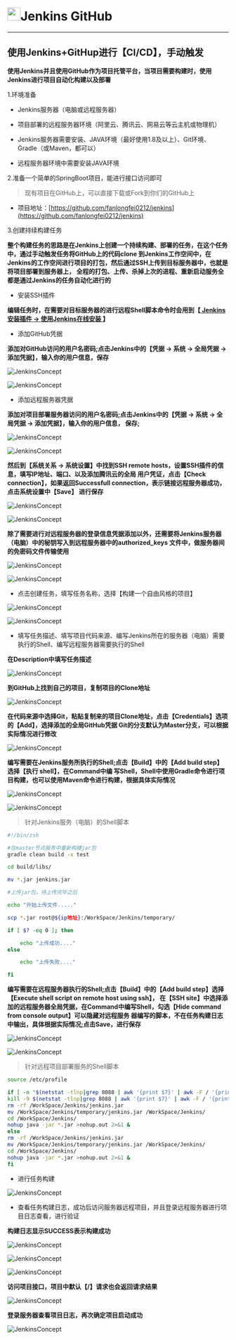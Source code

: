 # <img src="../images/icon/jenkins.svg" width="30" height="30" />Jenkins GitHub

---

## 使用Jenkins+GitHup进行【CI/CD】，手动触发

**使用Jenkins并且使用GitHub作为项目托管平台，当项目需要构建时，使用Jenkins进行项目自动化构建以及部署**

1.环境准备

* Jenkins服务器（电脑或远程服务器）

* 项目部署的远程服务器环境（阿里云、腾讯云、网易云等云主机或物理机）

* Jenkins服务器需要安装、JAVA环境（最好使用1.8及以上）、Git环境、Gradle（或Maven，都可以）

* 远程服务器环境中需要安装JAVA环境

2.准备一个简单的SpringBoot项目，能进行接口访问即可

> 现有项目在GitHub上，可以直接下载或Fork到你们的GitHub上

* 项目地址：[https://github.com/fanlongfei0212/jenkins](https://github.com/fanlongfei0212/jenkins)

3.创建持续构建任务

**整个构建任务的思路是在Jenkins上创建一个持续构建、部署的任务，在这个任务中，通过手动触发任务将GitHub上的代码clone
到Jenkins工作空间中，在Jenkins的工作空间进行项目的打包，然后通过SSH上传到目标服务器中，也就是将项目部署到服务器上，
全程的打包、上传、杀掉上次的进程、重新启动服务全都是通过Jenkins的任务自动化进行的**

* 安装SSH插件

**编辑任务时，在需要对目标服务器的进行远程Shell脚本命令时会用到【[ Jenkins安装插件 -> 使用Jenkins在线安装 ](jenkins3.md)】**

* 添加GitHub凭据

**添加对GitHub访问的用户名密码;点击Jenkins中的【凭据 -> 系统 -> 全局凭据 -> 添加凭据】，输入你的用户信息，保存**

![JenkinsConcept](../images/jenkins_content/Jenkins-Github3.png)

![JenkinsConcept](../images/jenkins_content/Jenkins-GitHub4.png)

* 添加远程服务器凭据

**添加对项目部署服务器访问的用户名密码;点击Jenkins中的【凭据 -> 系统 -> 全局凭据 -> 添加凭据】，输入你的用户信息，
保存;**

![JenkinsConcept](../images/jenkins_content/Jenkins-Github3.png)

![JenkinsConcept](../images/jenkins_content/Jenkins-GitHub11.png)

**然后到【系统关系 -> 系统设置】中找到SSH remote hosts，设置SSH插件的信息，填写IP地址、端口、以及添加腾讯云的全局
用户凭证，点击【Check connection】，如果返回Successfull connection，表示链接远程服务器成功，点击系统设置中【Save】
进行保存**

![JenkinsConcept](../images/jenkins_content/Jenkins-GitHub14.png)

![JenkinsConcept](../images/jenkins_content/Jenkins-GitHub15.png)

**除了需要进行对远程服务器的登录信息凭据添加以外，还需要将Jenkins服务器（电脑）中的秘钥写入到远程服务器中的authorized_keys
文件中，做服务器间的免密码文件传输使用**

![JenkinsConcept](../images/jenkins_content/Jenkins-GitHub12.png)

![JenkinsConcept](../images/jenkins_content/Jenkins-GitHub13.png)

* 点击创建任务，填写任务名称，选择【构建一个自由风格的项目】

![JenkinsConcept](../images/jenkins_content/Jenkins-GitHub1.png)

![JenkinsConcept](../images/jenkins_content/Jenkins-GitHub2.png)

* 填写任务描述、填写项目代码来源、编写Jenkins所在的服务器（电脑）需要执行的Shell、编写远程服务器需要执行的Shell

**在Description中填写任务描述**

![JenkinsConcept](../images/jenkins_content/Jenkins-GitHub5.png)

**到GitHub上找到自己的项目，复制项目的Clone地址**

![JenkinsConcept](../images/jenkins_content/Jenkins-GitHub6.png)

**在代码来源中选择Git，粘贴复制来的项目Clone地址，点击【Credentials】选项的【Add】，选择添加的全局GitHub凭据
Git的分支默认为Master分支，可以根据实际情况进行修改**

![JenkinsConcept](../images/jenkins_content/Jenkins-GitHub7.png)

**编写需要在Jenkins服务所执行的Shell;点击【Build】中的【Add build step】选择【执行 shell】，在Command中编
写Shell，Shell中使用Gradle命令进行项目构建，也可以使用Maven命令进行构建，根据具体实际情况**

![JenkinsConcept](../images/jenkins_content/Jenkins-GitHub8.png)

![JenkinsConcept](../images/jenkins_content/Jenkins-GitHub9.png)

> 针对Jenkins服务（电脑）的Shell脚本

```zsh
#!/bin/zsh

#在master节点服务中重新构建jar包
gradle clean build -x test

cd build/libs/

mv *.jar jenkins.jar

#上传jar包，待上传完毕之后

echo "开始上传文件....."

scp *.jar root@${ip地址}:/WorkSpace/Jenkins/temporary/

if [ $? -eq 0 ]; then

    echo "上传成功...."
else 

	echo "上传失败...."

fi
```

**编写需要在远程服务器执行的Shell;点击【Build】中的【Add build step】选择【Execute shell script on remote host using ssh】，
在【SSH site】中选择添加的远程服务器全局凭据，在Command中编写Shell，勾选【Hide command from console output】可以隐藏对远程服务
器编写的脚本，不在任务构建日志中输出，具体根据实际情况;点击Save，进行保存**

![JenkinsConcept](../images/jenkins_content/Jenkins-GitHub16.png)

![JenkinsConcept](../images/jenkins_content/Jenkins-GitHub17.png)

> 针对远程项目部署服务的Shell脚本

```bash
source /etc/profile

if [ -n "$(netstat -tlnp|grep 8088 | awk '{print $7}' | awk -F / '{print $1}')" ]; then
kill -9 $(netstat -tlnp|grep 8088 | awk '{print $7}' | awk -F / '{print $1}')
rm -rf /WorkSpace/Jenkins/jenkins.jar
mv /WorkSpace/Jenkins/temporary/jenkins.jar /WorkSpace/Jenkins/
cd /WorkSpace/Jenkins/
nohup java -jar *.jar >nohup.out 2>&1 &
else
rm -rf /WorkSpace/Jenkins/jenkins.jar
mv /WorkSpace/Jenkins/temporary/jenkins.jar /WorkSpace/Jenkins/
cd /WorkSpace/Jenkins/
nohup java -jar *.jar >nohup.out 2>&1 &
fi
```

* 进行任务构建

![JenkinsConcept](../images/jenkins_content/Jenkins-GitHub18.png)

* 查看任务构建日志，成功后访问服务器远程项目，并且登录远程服务器进行项目日志查看，进行验证

**构建日志显示SUCCESS表示构建成功**

![JenkinsConcept](../images/jenkins_content/Jenkins-GitHub19.png)

![JenkinsConcept](../images/jenkins_content/Jenkins-GitHub22.png)

![JenkinsConcept](../images/jenkins_content/Jenkins-GitHub23.png)

**访问项目接口，项目中默认【/】请求也会返回请求结果**

![JenkinsConcept](../images/jenkins_content/Jenkins-GitHub24.png)

**登录服务器查看项目日志，再次确定项目启动成功**

![JenkinsConcept](../images/jenkins_content/Jenkins-GitHub25.png)